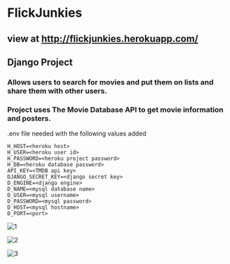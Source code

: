 # FlickJunkies

## view at http://flickjunkies.herokuapp.com/

## Django Project

### Allows users to search for movies and put them on lists and share them with other users.

### Project uses The Movie Database API to get movie information and posters.

.env file needed with the following values added
```
H_HOST=<heroku host>
H_USER=<heroku user id>
H_PASSWORD=<heroku project password>
H_DB=<heroku database password>
API_KEY=<TMDB api key>
DJANGO_SECRET_KEY=<django secret key>
D_ENGINE=<django engine>
D_NAME=<mysql database name>
D_USER=<mysql username>
D_PASSWORD=<mysql password>
D_HOST=<mysql hostname>
D_PORT=<port>
```

![1](https://github.com/ddvega/FlickJunkies/static/images/1.png)

![2](https://github.com/ddvega/FlickJunkies/static/images/2.png)

![3](https://github.com/ddvega/FlickJunkies/static/images/3.png)